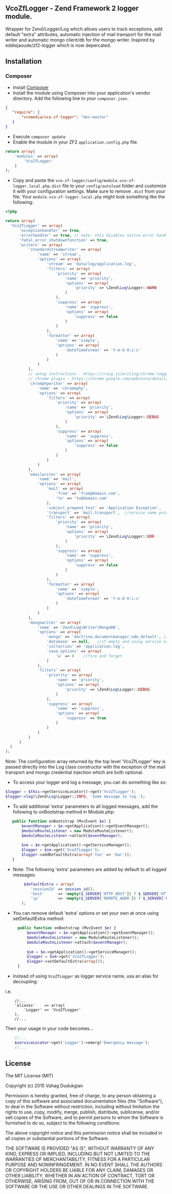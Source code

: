## VcoZfLogger - Zend Framework 2 logger module.
Wrapper for Zend/Logger/Log which allows users to track exceptions, add default "extra" attributes, automatic injection of mail transport for the mail writer and automatic mongo client/db for the mongo writer.  Inspired by eddiejaoude/zf2-logger which is now depercated.

## Installation
### Composer
 * Install [Composer](http://getcomposer.org/doc/00-intro.md)
 * Install the module using Composer into your application's vendor directory. Add the following line to your `composer.json`.

 ```json
 {
    "require": {
        "vcomedia/vco-zf-logger": "dev-master"
    }
 }
```
 * Execute ```composer update```
 * Enable the module in your ZF2 `application.config.php` file.

 ```php
 return array(
     'modules' => array(
         'VcoZfLogger'
     )
 );
 ```
 * Copy and paste the `vco-zf-logger/config/module.vco-zf-logger.local.php.dist` file to your `config/autoload` folder and customize it with your configuration settings. Make sure to remove `.dist` from your file. Your `module.vco-zf-logger.local.php` might look something like the following:

  ```php
 <?php

return array(
    'VcoZfLogger' => array(
        'exceptionhandler' => true,
        'errorhandler' => true, // note: this disables native error handler
        'fatal_error_shutdownfunction' => true,
        'writers' => array(
            'standardstreamwriter' => array(
                'name' => 'stream',
                'options' => array(
                    'stream' => 'data/log/application.log',
                    'filters' => array(
                        'priority' => array(
                            'name' => 'priority',
                            'options' => array(
                                'priority' => \Zend\Log\Logger::WARN
                            )
                        ),
                        'suppress' => array(
                            'name' => 'suppress',
                            'options' => array(
                                'suppress' => false
                            )
                        )
                    ),
                    'formatter' => array(
                        'name' => 'simple',
                        'options' => array(
                            'dateTimeFormat' => 'Y-m-d H:i:s'
                        )
                    )
                )
            ),
            // setup instructions - https://craig.is/writing/chrome-logger
            // chrome plugin - https://chrome.google.com/webstore/detail/chromephp/noaneddfkdjfnfdakjjmocngnfkfehhd
            'chromphpwriter' => array(
                'name' => 'chromephp',
                'options' => array(
                    'filters' => array(
                        'priority' => array(
                            'name' => 'priority',
                            'options' => array(
                                'priority' => \Zend\Log\Logger::DEBUG
                            )
                        ),
                        'suppress' => array(
                            'name' => 'suppress',
                            'options' => array(
                                'suppress' => false
                            )
                        )
                    )
                )
            ),
            'emailwriter' => array(
                'name' => 'mail',
                'options' => array(
                    'mail' => array(
                        'from' => 'from@domain.com',
                        'to' => 'to@domain.com'
                    ),
                    'subject_prepend_text' => 'Application Exception',
                    'transport' => 'mail.transport',  //service name pointing to mail transport
                    'filters' => array(
                        'priority' => array(
                            'name' => 'priority',
                            'options' => array(
                                'priority' => \Zend\Log\Logger::ERR
                            )
                        ),
                        'suppress' => array(
                            'name' => 'suppress',
                            'options' => array(
                                'suppress' => false
                            )
                        )
                    ),
                    'formatter' => array(
                        'name' => 'simple',
                        'options' => array(
                            'dateTimeFormat' => 'Y-m-d H:i:s'
                        )
                    )
                )
            ),
            'mongowriter' => array(
                'name' => 'Zend\Log\Writer\MongoDB',
                'options' => array(
                    'mongo' => 'doctrine.documentmanager.odm_default', //service name pointing to doctrine document manager or standard array to configure mongoClient
                    'database' => null,   //if empty and using service name in above option, default doctrine odm db will be injected
                    'collection' => 'application.log',
                    'save_options' => array(
                        'w' => 0    //fire and forget
                    )
                ),
                'filters' => array(
                    'priority' => array(
                        'name' => 'priority',
                        'options' => array(
                            'priority' => \Zend\Log\Logger::DEBUG
                        )
                    ),
                    'suppress' => array(
                        'name' => 'suppress',
                        'options' => array(
                            'suppress' => true
                        )
                    )
                )
            )
        )
    )
);

  ```

Note: The configuration array returned by the top level 'VcoZfLogger' key is passed directly into the Log class constructor with the exception of the mail transport and mongo credential injection which are both optional.

* To access your logger and log a message, you can do something like so:

 ```php
$logger = $this->getServiceLocator()->get('VcoZfLogger');
$logger->log(\Zend\Log\Logger::INFO, 'Some message to log.');
 ```
 
* To add additional 'extra' parameters to all logged messages, add the following to onBootstrap method in Module.php:

 ```php
    public function onBootstrap (MvcEvent $e) {
        $eventManager = $e->getApplication()->getEventManager();
        $moduleRouteListener = new ModuleRouteListener();
        $moduleRouteListener->attach($eventManager);
        
        $sm = $e->getApplication()->getServiceManager();
        $logger = $sm->get('VcoZfLogger');
        $logger->addDefaultExtra(array('foo' => 'bar'));
    }
 ```
 
* Note: The following 'extra' parameters are added by default to all logged messages:

 ```php
         $defaultExtra = array(
            'sessionId' => session_id(),
            'host'      => !empty($_SERVER['HTTP_HOST']) ? $_SERVER['HTTP_HOST'] : 'CLI',
            'ip'        => !empty($_SERVER['REMOTE_ADDR']) ? $_SERVER['REMOTE_ADDR'] : 'unavailable'
        );
 ```
 
* You can remove default 'extra' options or set your own at once using setDefaultExtra method:
 
  ```php
    public function onBootstrap (MvcEvent $e) {
        $eventManager = $e->getApplication()->getEventManager();
        $moduleRouteListener = new ModuleRouteListener();
        $moduleRouteListener->attach($eventManager);
        
        $sm = $e->getApplication()->getServiceManager();
        $logger = $sm->get('VcoZfLogger');
        $logger->setDefaultExtra(array());
    }
  ```
 
 * Instead of using `VcoZfLogger` as logger service name, usa an alias for decoupling: 

i.e.
```
    //...
    'aliases'    => array(
        'Logger' => 'VcoZfLogger'
    ),
    //...
```

Then your usage in your code becomes...

```php
    //...
    $serviceLocator->get('Logger')->emerg('Emergency message');
    //...
```

## License
The MIT License (MIT)

Copyright (c) 2015 Vahag Dudukgian

Permission is hereby granted, free of charge, to any person obtaining a copy of
this software and associated documentation files (the "Software"), to deal in
the Software without restriction, including without limitation the rights to
use, copy, modify, merge, publish, distribute, sublicense, and/or sell copies of
the Software, and to permit persons to whom the Software is furnished to do so,
subject to the following conditions:

The above copyright notice and this permission notice shall be included in all
copies or substantial portions of the Software.

THE SOFTWARE IS PROVIDED "AS IS", WITHOUT WARRANTY OF ANY KIND, EXPRESS OR
IMPLIED, INCLUDING BUT NOT LIMITED TO THE WARRANTIES OF MERCHANTABILITY, FITNESS
FOR A PARTICULAR PURPOSE AND NONINFRINGEMENT. IN NO EVENT SHALL THE AUTHORS OR
COPYRIGHT HOLDERS BE LIABLE FOR ANY CLAIM, DAMAGES OR OTHER LIABILITY, WHETHER
IN AN ACTION OF CONTRACT, TORT OR OTHERWISE, ARISING FROM, OUT OF OR IN
CONNECTION WITH THE SOFTWARE OR THE USE OR OTHER DEALINGS IN THE SOFTWARE.
